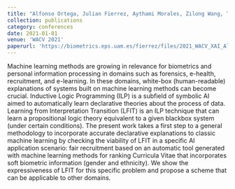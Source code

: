 ```yaml
---
title: "Alfonso Ortega, Julian Fierrez, Aythami Morales, Zilong Wang, Tony Ribeiro. Symbolic AI for XAI: Evaluating LFIT inductive programming for fair and explainable automatic recruitment"
collection: publications
category: conferences
date: 2021-01-01
venue: 'WACV 2021'
paperurl: 'https://biometrics.eps.uam.es/fierrez/files/2021_WACV_XAI_Alfonso.pdf'
---
```


Machine learning methods are growing in relevance for
biometrics and personal information processing in domains
such as forensics, e-health, recruitment, and e-learning. In
these domains, white-box (human-readable) explanations of
systems built on machine learning methods can become crucial. Inductive Logic Programming (ILP) is a subfield of
symbolic AI aimed to automatically learn declarative theories about the process of data. Learning from Interpretation Transition (LFIT) is an ILP technique that can learn
a propositional logic theory equivalent to a given blackbox system (under certain conditions). The present work
takes a first step to a general methodology to incorporate
accurate declarative explanations to classic machine learning by checking the viability of LFIT in a specific AI application scenario: fair recruitment based on an automatic
tool generated with machine learning methods for ranking
Curricula Vitae that incorporates soft biometric information (gender and ethnicity). We show the expressiveness of
LFIT for this specific problem and propose a scheme that
can be applicable to other domains.
